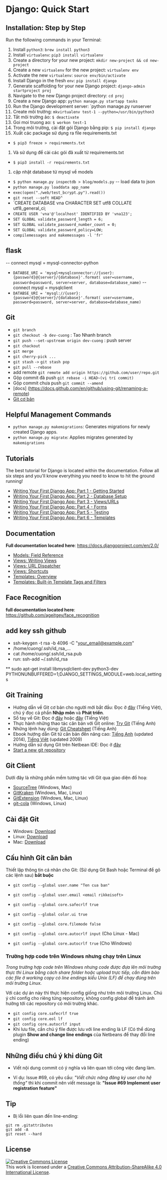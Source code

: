 <!-- TITLE:  Django: Quick Start -->
<!-- SUBTITLE: Step by step installation, commands, tutorials, and resources for new Django developers. -->

# Django: Quick Start

## Installation: Step by Step

Run the following commands in your Terminal:

1. Install `python3`: `brew install python3`
1. Install `virtualenv`: `pip3 install virtualenv`
1. Create a directory for your new project: `mkdir new-project && cd new-project`
1. Create a new `virtualenv` for the new project: `virtualenv env`
1. Activate the new `virtualenv`: `source env/bin/activate`
1. Install Django in the fresh `env`: `pip install django`
1. Generate scaffolding for your new Django project: `django-admin startproject proj`
1. Navigate to the new Django project directory: `cd proj`
1. Create a new Django app: `python manage.py startapp tasks`
1. Run the Django development server: `python manage.py runserver
1. Create môi trường: `mkvirtualenv test-1 --python=/usr/bin/python3`
1. Tắt môi trường ảo: `$ deactivate`
1. Goi moi truong ao: `$ workon test-1`
1. Trong môi trường, cài đặt gói Django bằng pip: `$ pip install django`
1. Xuất các package sử dụng ra file requirements.txt
  * `$ pip3 freeze > requirements.txt`
1. Và sử dụng để cài các gói đã xuất từ requirements.txt
  * `$ pip3 install -r requirements.txt`
1. cập nhật database từ mysql về models
  * `$ python manage.py inspectdb > blog/models.py`
-- load data to json
* `python manage.py loaddata app_name`
* `exec(open("./web/test_bcrypt.py").read())`
* `git reset --soft HEAD^`
* `CREATE DATABASE vna CHARACTER SET utf8 COLLATE utf8_general_ci;
* `CREATE USER 'vna'@'localhost' IDENTIFIED BY 'vna123';`
* `SET GLOBAL validate_password_length = 6;`
* `SET GLOBAL validate_password_number_count = 0;`
* `SET GLOBAL validate_password_policy=LOW;`
* `compilemessages and makemessages -l 'fr'`

## flask
-- connect mysql = mysql-connector-python
* `DATABSE_URI = 'mysql+mysqlconnector://{user}:{password}@{server}/{database}'.format(
    user=username, password=password, server=server, database=database_name)`
-- connect mysql = mysqlclient
* `DATABSE_URI = 'mysql://{user}:{password}@{server}/{database}'.format(
    user=username, password=password, server=server, database=database_name)`
## Git
* `git branch`
* `git checkout -b dev-cuong` : Tao Nhanh branch
* `git push --set-upstream origin dev-cuong` : push server
* `git chackout`
* `git merge`
* `git cherry-pick ...`
* `git stash` `->` `git stash pop`
* `git pull --rebase`
* add remote `git remote add origin https://github.com/user/repo.git`
* Gộp commit đã push `git rebase -i HEAD~(vị trí commit)`
* Gộp commit chưa push `git commit --amend`
* [docs] (https://docs.github.com/en/github/using-git/renaming-a-remote)
* [Git cơ bản](https://backlog.com/git-tutorial/vn/stepup/stepup7_5.html)
## Helpful Management Commands

* `python manage.py makemigrations`: Generates migrations for newly created Django apps.
* `python manage.py migrate`: Applies migrates generated by `makemigrations`

## Tutorials
The best tutorial for Django is located within the documentation. Follow all six steps and you'll know everything you need to know to hit the ground running!

* [Writing Your First Django App: Part 1 - Getting Started](https://docs.djangoproject.com/en/2.0/intro/tutorial01/)
* [Writing Your First Django App: Part 2 - Database Setup](https://docs.djangoproject.com/en/2.0/intro/tutorial02/)
* [Writing Your First Django App: Part 3 - Views/URLs](https://docs.djangoproject.com/en/2.0/intro/tutorial03/)
* [Writing Your First Django App: Part 4 - Forms](https://docs.djangoproject.com/en/2.0/intro/tutorial04/)
* [Writing Your First Django App: Part 5 - Testing](https://docs.djangoproject.com/en/2.0/intro/tutorial05/)
* [Writing Your First Django App: Part 6 - Templates](https://docs.djangoproject.com/en/2.0/intro/tutorial06/)

## Documentation
**Full documentation located here**: https://docs.djangoproject.com/en/2.0/

* [Models: Field Reference](https://docs.djangoproject.com/en/2.0/ref/models/fields/)
* [Views: Writing Views](https://docs.djangoproject.com/en/2.0/topics/http/views/)
* [Views: URL Dispatcher](https://docs.djangoproject.com/en/2.0/topics/http/urls/)
* [Views: Shortcuts](https://docs.djangoproject.com/en/2.0/topics/http/shortcuts/)
* [Templates: Overview](https://docs.djangoproject.com/en/2.0/topics/templates/)
* [Templates: Built-in Template Tags and Filters](https://docs.djangoproject.com/en/2.0/ref/templates/builtins/)

## Face Recognition
**full documentation located here**: https://github.com/ageitgey/face_recognition

## add key ssh github
* ssh-keygen -t rsa -b 4096 -C "your_email@example.com"
* /home/cuong/.ssh/id_rsa_...
* cat /home/cuong/.ssh/id_rsa.pub
* run: ssh-add ~/.ssh/id_rsa

** sudo apt-get install libmysqlclient-dev python3-dev
PYTHONUNBUFFERED=1;DJANGO_SETTINGS_MODULE=web.local_settings

## Git Training

- Hướng dẫn về Git cơ bản cho người mới bắt đầu: Đọc ở [đây](http://backlogtool.com/git-guide/vn/intro/intro1_1.html) (Tiếng Việt), chú ý đọc cả phần **Nhập môn** và **Phát triển**.
- Sổ tay về Git: Đọc ở [đây](http://hnq90.github.io/git-guide/index.vi.html) hoặc [đây](https://learnxinyminutes.com/docs/vi-vn/git-vi/) (Tiếng Việt)
- Thực hành những thao tác căn bản với Git online: [Try Git](http://try.github.com/)  (Tiếng Anh)
- Những lệnh hay dùng: [Git Cheatsheet](http://www.git-tower.com/blog/git-cheat-sheet/)  (Tiếng Anh)
- Ebook hướng dẫn Git từ căn bản đến nâng cao: [Tiếng Anh](https://git-scm.com/book/en/v2) (updated 2014), [Tiếng Việt](https://git-scm.com/book/vi/v1) (updated 2009)
- Hướng dẫn sử dụng Git trên Netbean IDE: Đọc ở [đây](https://netbeans.org/kb/docs/ide/git.html)
- [Start a new git repository](http://kbroman.org/github_tutorial/pages/init.html)

## Git Client
Dưới đây là những phần mềm tương tác với Git qua giao diện đồ hoạ:
- [SourceTree](http://www.sourcetreeapp.com/) (Windows, Mac)
- [GitKraken](https://www.gitkraken.com/) (Windows, Mac, Linux)
- [GitExtension](https://github.com/gitextensions/gitextensions/releases) (Windows, Mac, Linux)
- [git-cola](http://git-cola.github.com/) (Windows, Linux)


## Cài đặt Git
- Windows: [Download](https://git-scm.com/book/vi/v1/B%E1%BA%AFt-%C4%90%E1%BA%A7u-C%C3%A0i-%C4%90%E1%BA%B7t-Git#Cài-Đặt-Trên-Windows)
- Linux: [Download](https://git-scm.com/book/vi/v1/B%E1%BA%AFt-%C4%90%E1%BA%A7u-C%C3%A0i-%C4%90%E1%BA%B7t-Git#Cài-Đặt-Trên-Linux)
- Mac: [Download](https://git-scm.com/book/vi/v1/B%E1%BA%AFt-%C4%90%E1%BA%A7u-C%C3%A0i-%C4%90%E1%BA%B7t-Git#Cài-Đặt-Trên-Mac)

## Cấu hình Git căn bản
Thiết lập thông tin cá nhân cho Git: (Sử dụng Git Bash hoặc Terminal để gõ các lệnh sau) **bắt buộc**
- `git config --global user.name "Ten cua ban"`
- `git config --global user.email <email rikkeisoft>`

- `git config --global core.safecrlf true`
- `git config --global color.ui true`
- `git config --global core.filemode false`

- `git config --global core.autocrlf input` (Cho Linux - Mac)
- `git config --global core.autocrlf true` (Cho Windows)

### Trường hợp code trên Windows nhưng chạy trên Linux
*Trong trường hợp code trên Windows nhưng code được đưa lên môi trường thực thi Linux bằng cách share folder hoặc upload trực tiếp, cần đảm bảo các file ở working copy có line endings kiểu Unix (LF) để chạy đúng trên môi trường Linux.*

Với các dự án này thì thực hiện config giống như trên môi trường Linux. Chú ý chỉ config cho riêng từng repository, không config global để tránh ảnh hưởng tới các repository có môi trường khác.
- `git config core.safecrlf true`
- `git config core.eol lf`
- `git config core.autocrlf input`
- Khi lưu file, cần chú ý file được lưu với line ending là LF (Có thể dùng plugin **Show and change line endings** của Netbeans để thay đổi line ending)

## Những điều chú ý khi dùng Git
- Viết nội dung commit có ý nghĩa và liên quan tới công việc đang làm.
 + Ví dụ: Issue #69, có yêu cầu: *"Viết chức năng đăng ký user cho hệ thống"* thì khi commit nên viết message là: **"Issue #69 Implement user registration feature"**

## Tip
- Bị lỗi liên quan đến line-ending:
```
git rm .gitattributes
git add -A
git reset --hard
```

## License
<a rel="license" href="http://creativecommons.org/licenses/by-sa/4.0/"><img alt="Creative Commons License" style="border-width:0" src="https://i.creativecommons.org/l/by-sa/4.0/88x31.png" /></a><br />This work is licensed under a <a rel="license" href="http://creativecommons.org/licenses/by-sa/4.0/">Creative Commons Attribution-ShareAlike 4.0 International License</a>.

